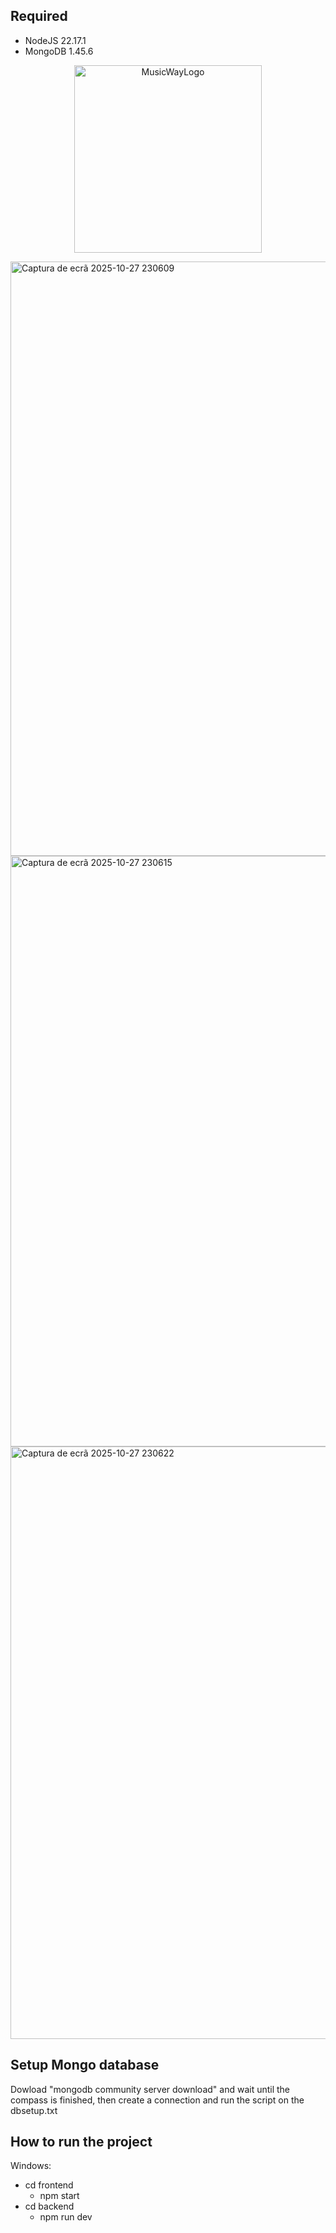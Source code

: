 ## Required 
- NodeJS 22.17.1
- MongoDB 1.45.6

<p align="center">
  <img width="300" height="300" alt="MusicWayLogo" src="https://github.com/user-attachments/assets/8e426b17-0943-4933-b7a5-1bb8c76bafb9" />
</p>
<img width="1904" height="951" alt="Captura de ecrã 2025-10-27 230609" src="https://github.com/user-attachments/assets/792ce636-c011-461f-90c2-00e5f1eb99f3" />
<img width="1903" height="945" alt="Captura de ecrã 2025-10-27 230615" src="https://github.com/user-attachments/assets/28058368-d183-4991-9987-5b4ddbf436bb" />
<img width="1905" height="948" alt="Captura de ecrã 2025-10-27 230622" src="https://github.com/user-attachments/assets/c6527df5-3d63-4353-93c5-4029a6964a2b" />

## Setup Mongo database

Dowload "mongodb community server download" and wait until the compass is finished, then create a connection and run the script on the dbsetup.txt

## How to run the project 

Windows:
- cd frontend
  - npm start
- cd backend
  - npm run dev
